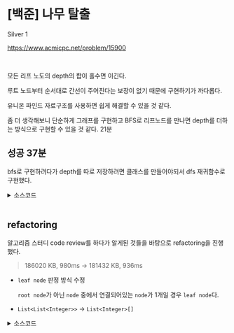 # [백준] 나무 탈출

Silver 1

https://www.acmicpc.net/problem/15900

<br>

모든 리프 노도의 depth의 합이 홀수면 이긴다.

루트 노드부터 순서대로 간선이 주어진다는 보장이 없기 때문에 구현하기가 까다롭다.

유니온 파인드 자료구조를 사용하면 쉽게 해결할 수 있을 것 같다.

좀 더 생각해보니 단순하게 그래프를 구현하고 BFS로 리프노드를 만나면 depth를 더하는 방식으로 구현할 수 있을 것 같다. 21분

## 성공 37분

bfs로 구현하려다가 depth를 따로 저장하려면 클래스를 만들어야되서 dfs 재귀함수로 구현했다.

<details><summary>소스코드</summary>

```java
import java.io.*;
import java.util.*;

public class Main {

    final int ROOT_NODE = 0;

    int numOfNode;
    List<List<Integer>> adjList;
    boolean[] visited;

    int sumOfDepthOfLeafNodes = 0;

    void dfs(int depth, int curNode) {
        List<Integer> curAdjList = adjList.get(curNode);

        boolean isLeafNode = true;

        for (int nextNode : curAdjList) {
            if(visited[nextNode]) continue;

            isLeafNode = false;
            visited[nextNode] = true;
            dfs(depth + 1, nextNode);
        }

        if(isLeafNode) {
            sumOfDepthOfLeafNodes += depth;
        }
    }

    void solution() throws Exception {
        BufferedReader br = new BufferedReader(new InputStreamReader(System.in));
        BufferedWriter bw = new BufferedWriter(new OutputStreamWriter(System.out));

        numOfNode = Integer.parseInt(br.readLine());
        adjList = new ArrayList<>();
        for (int i = 0; i < numOfNode; i++) {
            adjList.add(new ArrayList<>());
        }
        visited = new boolean[numOfNode];
        Arrays.fill(visited, false);
        visited[ROOT_NODE] = true;

        for (int i = 0; i < numOfNode - 1; i++) {
            StringTokenizer st = new StringTokenizer(br.readLine(), " ");
            int a = Integer.parseInt(st.nextToken());
            int b = Integer.parseInt(st.nextToken());
            a--;
            b--;
            adjList.get(a).add(b);
            adjList.get(b).add(a);
        }

        dfs(0, ROOT_NODE);

        if (sumOfDepthOfLeafNodes % 2 == 0) bw.write("No\n");
        else bw.write("Yes\n");

        br.close();
        bw.close();
    }

    public static void main(String[] args) throws Exception {
        new Main().solution();
    }
}
```

</details>

<br>

## refactoring

알고리즘 스터디 code review를 하다가 알게된 것들을 바탕으로 refactoring을 진행했다.

> 186020 KB, 980ms -> 181432 KB, 936ms 

- `leaf node` 판정 방식 수정
    
    `root node`가 아닌 `node` 중에서 연결되어있는 `node`가 1개일 경우 `leaf node`다.
- `List<List<Integer>>` -> `List<Integer>[]` 

<details><summary> 소스코드 </summary>

```java
import java.io.*;
import java.util.*;

public class Main {

    final int ROOT_NODE = 0;

    int numOfNode;
    List<Integer>[] adjList;
    boolean[] visited;

    int sumOfDepthOfLeafNodes = 0;

    void dfs(int depth, int curNode) {
        List<Integer> curAdjList = adjList[curNode];
        
        if(curNode != ROOT_NODE && curAdjList.size() == 1) {
            sumOfDepthOfLeafNodes += depth;
            return;
        }
        
        for (int nextNode : curAdjList) {
            if(visited[nextNode]) continue;

            visited[nextNode] = true;
            dfs(depth + 1, nextNode);
        }
    }

    void solution() throws Exception {
        BufferedReader br = new BufferedReader(new InputStreamReader(System.in));
        BufferedWriter bw = new BufferedWriter(new OutputStreamWriter(System.out));

        numOfNode = Integer.parseInt(br.readLine());
        adjList = new List[numOfNode];
        // Arrays.fill(adjList, new ArrayList<>()); - 시간초과 발생
        for (int i = 0; i < numOfNode; i++) {
            adjList[i] = new ArrayList<>();
        }
        visited = new boolean[numOfNode];
        Arrays.fill(visited, false);
        visited[ROOT_NODE] = true;

        for (int i = 0; i < numOfNode - 1; i++) {
            StringTokenizer st = new StringTokenizer(br.readLine(), " ");
            int a = Integer.parseInt(st.nextToken());
            int b = Integer.parseInt(st.nextToken());
            a--;
            b--;
            adjList[a].add(b);
            adjList[b].add(a);
        }

        dfs(0, ROOT_NODE);

        if (sumOfDepthOfLeafNodes % 2 == 0) bw.write("No\n");
        else bw.write("Yes\n");

        br.close();
        bw.close();
    }

    public static void main(String[] args) throws Exception {
        new Main().solution();
    }
}
```

</details>